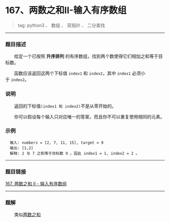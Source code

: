 # 167、两数之和II-输入有序数组
> tag: python3 、 数组 、 双指针 、 二分查找

***
### 题目描述
&emsp;&emsp;给定一个已按照 **升序排列** 的有序数组，找到两个数使得它们相加之和等于目标数。  

&emsp;&emsp;函数应该返回这两个下标值 `index1` 和 `index2`，其中 `index1` 必须小于 `index2`。
### 说明
&emsp;&emsp;返回的下标值`(index1 和 index2)`不是从零开始的。  

&emsp;&emsp;你可以假设每个输入只对应唯一的答案，而且你不可以重复使用相同的元素。
### 示例
```
  输入: numbers = [2, 7, 11, 15], target = 9
  输出: [1,2]
  解释: 2 与 7 之和等于目标数 9 。因此 index1 = 1, index2 = 2 。
```

***
### 题目链接
[167. 两数之和 II - 输入有序数组](https://leetcode-cn.com/problems/two-sum-ii-input-array-is-sorted/)
***
### 题解
&emsp;&emsp;类似[两数之和](../1-Two_Sum-两数之和)

